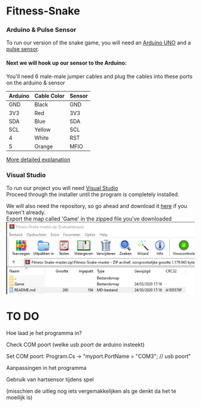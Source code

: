 # Fitness-Snake

### Arduino & Pulse Sensor

To run our version of the snake game, you will need an [Arduino UNO](https://store.arduino.cc/arduino-uno-rev3) and a [pulse sensor](https://learn.sparkfun.com/tutorials/sparkfun-pulse-oximeter-and-heart-rate-monitor-hookup-guide).

#### Next we will hook up our sensor to the Arduino:
You'll need 6 male-male jumper cables and plug the cables into these ports on the arduino & sensor

| Arduino | Cable Color  | Sensor |
|---------|--------|------|
| GND     | Black  | GND  |
| 3V3     | Red   | 3V3  |
| SDA     | Blue  | SDA  |
| SCL     | Yellow   | SCL  |
| 4       | White    | RST  |
| 5       | Orange | MFIO |

[More detailed explanation](https://github.com/aliekens/pulse_sensor_tutorial)


### Visual Studio

To run our project you will need [Visual Studio](https://visualstudio.microsoft.com/downloads/)<br/>
Proceed through the installer until the program is completely installed.</br>

We will also need the repository, so go ahead and download it [here](https://github.com/Nickvdb99/Fitness-Snake) if you haven't already.  
Export the map called 'Game' in the zipped file you've downloaded  
![Map](Images/GameMap.png)




# TO DO
Hoe laad je het programma in?

Check COM poort (welke usb poort de arduino insteekt)

Set COM poort: Program.Cs -> "myport.PortName = "COM3"; // usb poort"

Aanpassingen in het programma

Gebruik van hartsensor tijdens spel

(misschien de uitleg nog iets vergemakkelijken als ge denkt da het te moeilijk is)
